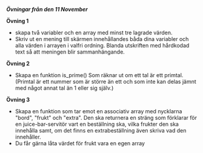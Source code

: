 ***Övningar från den 11 November***

**Övning 1**
- skapa två variabler och en array med minst tre
lagrade värden.
- Skriv ut en mening till skärmen innehållandes
båda dina variabler och alla värden i arrayen i
valfri ordning. Blanda utskriften med hårdkodad
text så att meningen blir sammanhängande.

**Övning 2**
- Skapa en funktion is_prime() Som räknar ut
om ett tal är ett primtal. (Primtal är ett nummer
som är större än ett och som inte kan delas
jämnt med något annat tal än 1 eller sig själv.)

**Övning 3**
- Skapa en funktion som tar emot en associativ
array med nycklarna "bord", "frukt" och "extra".
Den ska returnera en sträng som förklarar för
en juice-bar-servitör vart en beställning ska,
vilka frukter den ska innehålla samt, om det
finns en extrabeställning även skriva vad den
innehåller.
- Du får gärna låta värdet för frukt vara en egen
array
